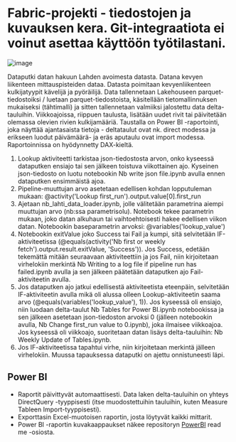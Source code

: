# Fabric-projekti - tiedostojen ja kuvauksen kera. Git-integraatiota ei voinut asettaa käyttöön työtilastani.
![image](https://github.com/user-attachments/assets/0e9a0e43-583d-4792-9843-8fedd8d03b54)

Dataputki datan hakuun Lahden avoimesta datasta. Datana kevyen liikenteen mittauspisteiden dataa. Datasta poimitaan kevyenliikenteen kulkijatyypit kävelijä ja pyöräilijä. Data tallennetaan Lakehouseen parquet-tiedostoiksi / luetaan parquet-tiedostoista, käsitellään tietomallinnuksen mukaiseksi (tähtimalli) ja sitten tallennetaan valmiiksi jalostettu data delta-tauluihin. Viikkoajoissa, riippuen taulusta, lisätään uudet rivit tai päivitetään olemassa olevien rivien kulkijamääriä. Taustalla on Power BI -raportointi, joka näyttää ajantasaista tietoja - deltataulut ovat nk. direct modessa ja erikseen luodut päivämäärä- ja eräs aputaulu ovat import modessa. Raportoinnissa on hyödynnetty DAX-kieltä.

1. Lookup aktiviteetti tarkistaa json-tiedostosta arvon, onko kyseessä dataputken ensiajo tai sen jälkeen toistuva viikottainen ajo. Kyseinen json-tiedosto on luotu notebookin Nb write json file.ipynb avulla ennen dataputken ensimmäistä ajoa.
2. Pipeline-muuttujan arvo asetetaan edellisen kohdan lopputuleman mukaan: @activity('Lookup first_run').output.value[0].first_run
3. Ajetaan nb_lahti_data_loader.ipynb, jolle välitetään parametrina aiempi muuttujan arvo (nb:ssa parametrisolu). Notebook tekee parametrin mukaan, joko datan alkuhaun tai vaihtoehtoisesti hakee edellisen viikon datan. Notebookin baseparametrin arvoksi: @variables('lookup_value')
4. Notebookin exitValue joko Success tai Fail ja kumpi, sitä selvitetään IF-aktiviteetissa (@equals(activity('Nb first or weekly fetch').output.result.exitValue, 'Success')). Jos Success, edetään tekemättä mitään seuraavaan aktiviteettiin ja jos Fail, niin kirjoitetaan virhelokiin merkintä Nb Writing to a log file if pipeline run has failed.ipynb avulla ja sen jälkeen päätetään dataputken ajo Fail-aktiviteetin avulla.
5. Jos dataputken ajo jatkui edellisestä aktiviteetista eteenpäin, selvitetään IF-aktiviteetin avulla mikä oli alussa olleen Lookup-aktiviteetin saama arvo (@equals(variables('lookup_value'), 1)). Jos kyseessä oli ensiajo, niin luodaan delta-taulut Nb Tables for Power BI.ipynb notebookissa ja sen jälkeen asetetaan json-tiedoston arvoksi 0 (jälleen notebookin avulla, Nb Change first_run value to 0.ipynb), joka ilmaisee viikkoajoa. Jos kyseessä oli viikkoajo, suoritetaan datan lisäys delta-tauluihin: Nb Weekly Update of Tables.ipynb.
6. Jos IF-aktiviteetissa tapahtui virhe, niin kirjoitetaan merkintä jälleen virhelokiin. Muussa tapauksessa dataputki on ajettu onnistuneesti läpi.

## Power BI
- Raportit päivittyvät automaattisesti. Data laken delta-tauluihin on yhteys DirectQuery -tyyppisesti (itse muodostettuihin tauluihin, kuten Measure Tableen Import-tyyppisesti).
- Exporttasin Excel-muotoisen raportin, josta löytyvät kaikki mittarit.
- Power BI -raportin kuvakaappaukset näkee repositoryn <a href="https://github.com/Donaboca/PowerBI" target="_blank">PowerBI</a> read me -osiosta.
